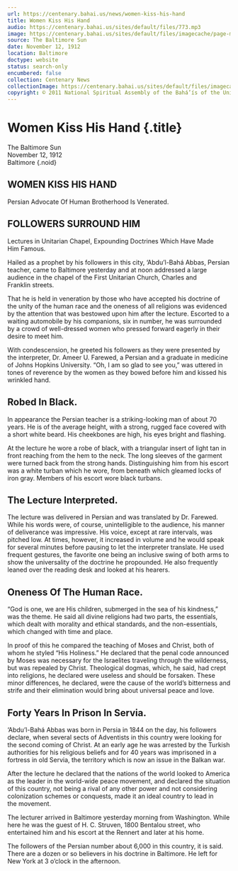 ```yaml
---
url: https://centenary.bahai.us/news/women-kiss-his-hand
title: Women Kiss His Hand
audio: https://centenary.bahai.us/sites/default/files/773.mp3
image: https://centenary.bahai.us/sites/default/files/imagecache/page-main-image/images/press_clippings/11-12-1912%2CBaltimore_%28no_paper%29%2CWomen_Kiss_His_Hand.png
source: The Baltimore Sun
date: November 12, 1912
location: Baltimore
doctype: website
status: search-only
encumbered: false
collection: Centenary News
collectionImage: https://centenary.bahai.us/sites/default/files/imagecache/theme-image/main_image/abdulbaha-overview-small_0.jpg
copyright: © 2011 National Spiritual Assembly of the Bahá’ís of the United States
---
```



# Women Kiss His Hand {.title}

The Baltimore Sun  
November 12, 1912  
Baltimore
{.noid}  



WOMEN KISS HIS HAND
-------------------

Persian Advocate Of Human Brotherhood Is Venerated.

FOLLOWERS SURROUND HIM
----------------------

Lectures in Unitarian Chapel, Expounding Doctrines Which Have Made Him Famous.

Hailed as a prophet by his followers in this city, ‘Abdu’l-Bahá Abbas, Persian teacher, came to Baltimore yesterday and at noon addressed a large audience in the chapel of the First Unitarian Church, Charles and Franklin streets.

That he is held in veneration by those who have accepted his doctrine of the unity of the human race and the oneness of all religions was evidenced by the attention that was bestowed upon him after the lecture. Escorted to a waiting automobile by his companions, six in number, he was surrounded by a crowd of well-dressed women who pressed forward eagerly in their desire to meet him.

With condescension, he greeted his followers as they were presented by the interpreter, Dr. Ameer U. Farewed, a Persian and a graduate in medicine of Johns Hopkins University. “Oh, I am so glad to see you,” was uttered in tones of reverence by the women as they bowed before him and kissed his wrinkled hand.

Robed In Black.
---------------

In appearance the Persian teacher is a striking-looking man of about 70 years. He is of the average height, with a strong, rugged face covered with a short white beard. His cheekbones are high, his eyes bright and flashing.

At the lecture he wore a robe of black, with a triangular insert of light tan in front reaching from the hem to the neck. The long sleeves of the garment were turned back from the strong hands. Distinguishing him from his escort was a white turban which he wore, from beneath which gleamed locks of iron gray. Members of his escort wore black turbans.

The Lecture Interpreted.
------------------------

The lecture was delivered in Persian and was translated by Dr. Farewed. While his words were, of course, unintelligible to the audience, his manner of deliverance was impressive. His voice, except at rare intervals, was pitched low. At times, however, it increased in volume and he would speak for several minutes before pausing to let the interpreter translate. He used frequent gestures, the favorite one being an inclusive swing of both arms to show the universality of the doctrine he propounded. He also frequently leaned over the reading desk and looked at his hearers.

Oneness Of The Human Race.
--------------------------

“God is one, we are His children, submerged in the sea of his kindness,” was the theme. He said all divine religions had two parts, the essentials, which dealt with morality and ethical standards, and the non-essentials, which changed with time and place.

In proof of this he compared the teaching of Moses and Christ, both of whom he styled “His Holiness.” He declared that the penal code announced by Moses was necessary for the Israelites traveling through the wilderness, but was repealed by Christ. Theological dogmas, which, he said, had crept into religions, he declared were useless and should be forsaken. These minor differences, he declared, were the cause of the world’s bitterness and strife and their elimination would bring about universal peace and love.

Forty Years In Prison In Servia.
--------------------------------

‘Abdu’l-Bahá Abbas was born in Persia in 1844 on the day, his followers declare, when several sects of Adventists in this country were looking for the second coming of Christ. At an early age he was arrested by the Turkish authorities for his religious beliefs and for 40 years was imprisoned in a fortress in old Servia, the territory which is now an issue in the Balkan war.

After the lecture he declared that the nations of the world looked to America as the leader in the world-wide peace movement, and declared the situation of this country, not being a rival of any other power and not considering colonization schemes or conquests, made it an ideal country to lead in the movement.

The lecturer arrived in Baltimore yesterday morning from Washington. While here he was the guest of H. C. Struven, 1800 Bentalou street, who entertained him and his escort at the Rennert and later at his home.

The followers of the Persian number about 6,000 in this country, it is said. There are a dozen or so believers in his doctrine in Baltimore. He left for New York at 3 o’clock in the afternoon.